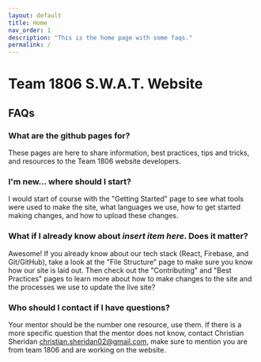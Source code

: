 ```yaml
---
layout: default
title: Home
nav_order: 1
description: "This is the home page with some faqs."
permalink: /
---
```


# Team 1806 S.W.A.T. Website

## FAQs

### What are the github pages for?
These pages are here to share information, best practices, tips and tricks, and resources to the Team 1806 website developers.

### I'm new... where should I start?
I would start of course with the "Getting Started" page to see what tools were used to make the site, what languages we use, how to get started making changes, and how to upload these changes.

### What if I already know about *insert item here*. Does it matter?
Awesome! If you already know about our tech stack (React, Firebase, and Git/GitHub), take a look at the "File Structure" page to make sure you know how our site is laid out. Then check out the "Contributing" and "Best Practices" pages to learn more about how to make changes to the site and the processes we use to update the live site?

### Who should I contact if I have questions?
Your mentor should be the number one resource, use them. If there is a more specific question that the mentor does not know, contact Christian Sheridan christian.sheridan02@gmail.com, make sure to mention you are from team 1806 and are working on the website.

